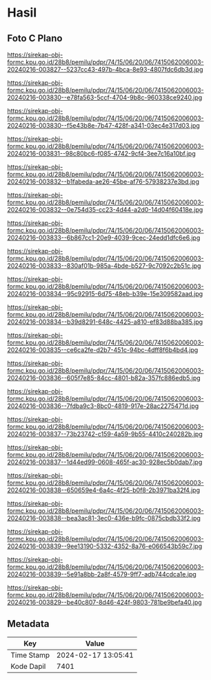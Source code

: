 # Hasil

## Foto C Plano

https://sirekap-obj-formc.kpu.go.id/28b8/pemilu/pdpr/74/15/06/20/06/7415062006003-20240216-003827--5237cc43-497b-4bca-8e93-4807fdc6db3d.jpg

https://sirekap-obj-formc.kpu.go.id/28b8/pemilu/pdpr/74/15/06/20/06/7415062006003-20240216-003830--e78fa563-5ccf-4704-9b8c-960338ce9240.jpg

https://sirekap-obj-formc.kpu.go.id/28b8/pemilu/pdpr/74/15/06/20/06/7415062006003-20240216-003830--f5e43b8e-7b47-428f-a341-03ec4e317d03.jpg

https://sirekap-obj-formc.kpu.go.id/28b8/pemilu/pdpr/74/15/06/20/06/7415062006003-20240216-003831--98c80bc6-f085-4742-9cf4-3ee7c16a10bf.jpg

https://sirekap-obj-formc.kpu.go.id/28b8/pemilu/pdpr/74/15/06/20/06/7415062006003-20240216-003832--b1fabeda-ae26-45be-af76-57938237e3bd.jpg

https://sirekap-obj-formc.kpu.go.id/28b8/pemilu/pdpr/74/15/06/20/06/7415062006003-20240216-003832--0e754d35-cc23-4d44-a2d0-14d04f60418e.jpg

https://sirekap-obj-formc.kpu.go.id/28b8/pemilu/pdpr/74/15/06/20/06/7415062006003-20240216-003833--6b867cc1-20e9-4039-9cec-24edd1dfc6e6.jpg

https://sirekap-obj-formc.kpu.go.id/28b8/pemilu/pdpr/74/15/06/20/06/7415062006003-20240216-003833--830af01b-985a-4bde-b527-9c7092c2b51c.jpg

https://sirekap-obj-formc.kpu.go.id/28b8/pemilu/pdpr/74/15/06/20/06/7415062006003-20240216-003834--95c92915-6d75-48eb-b39e-15e309582aad.jpg

https://sirekap-obj-formc.kpu.go.id/28b8/pemilu/pdpr/74/15/06/20/06/7415062006003-20240216-003834--b39d8291-648c-4425-a810-ef83d88ba385.jpg

https://sirekap-obj-formc.kpu.go.id/28b8/pemilu/pdpr/74/15/06/20/06/7415062006003-20240216-003835--ce6ca2fe-d2b7-451c-94bc-4dff8f6b4bd4.jpg

https://sirekap-obj-formc.kpu.go.id/28b8/pemilu/pdpr/74/15/06/20/06/7415062006003-20240216-003836--605f7e85-84cc-4801-b82a-357fc886edb5.jpg

https://sirekap-obj-formc.kpu.go.id/28b8/pemilu/pdpr/74/15/06/20/06/7415062006003-20240216-003836--7fdba9c3-8bc0-4819-917e-28ac2275471d.jpg

https://sirekap-obj-formc.kpu.go.id/28b8/pemilu/pdpr/74/15/06/20/06/7415062006003-20240216-003837--73b23742-c159-4a59-9b55-4410c240282b.jpg

https://sirekap-obj-formc.kpu.go.id/28b8/pemilu/pdpr/74/15/06/20/06/7415062006003-20240216-003837--1d44ed99-0608-465f-ac30-928ec5b0dab7.jpg

https://sirekap-obj-formc.kpu.go.id/28b8/pemilu/pdpr/74/15/06/20/06/7415062006003-20240216-003838--650659e4-6a4c-4f25-b0f8-2b3971ba32f4.jpg

https://sirekap-obj-formc.kpu.go.id/28b8/pemilu/pdpr/74/15/06/20/06/7415062006003-20240216-003838--bea3ac81-3ec0-436e-b9fc-0875cbdb33f2.jpg

https://sirekap-obj-formc.kpu.go.id/28b8/pemilu/pdpr/74/15/06/20/06/7415062006003-20240216-003839--9ee13190-5332-4352-8a76-e066543b59c7.jpg

https://sirekap-obj-formc.kpu.go.id/28b8/pemilu/pdpr/74/15/06/20/06/7415062006003-20240216-003839--5e91a8bb-2a8f-4579-9ff7-adb744cdca1e.jpg

https://sirekap-obj-formc.kpu.go.id/28b8/pemilu/pdpr/74/15/06/20/06/7415062006003-20240216-003829--be40c807-8d46-424f-9803-781be9befa40.jpg


## Metadata

| Key        | Value               |
| ---------- | ------------------- |
| Time Stamp | 2024-02-17 13:05:41 |
| Kode Dapil | 7401                |




